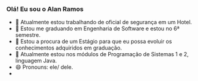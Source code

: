 ### Olá! Eu sou o Alan Ramos



- 🔭  Atualmente estou trabalhando de oficial de segurança em um Hotel.
- 🌱  Estou me graduando em Engenharia de Software e estou no 6ª semestre.
- 👯  Estou a procura de um Estágio para que eu  possa evoluir os conhecimentos adquiridos em graduação.
- 🤔  Atualmente estou nos módulos  de Programação de Sistemas 1 e 2, linguagem Java.
- 😄  Pronouns:  ele/ dele.
-
